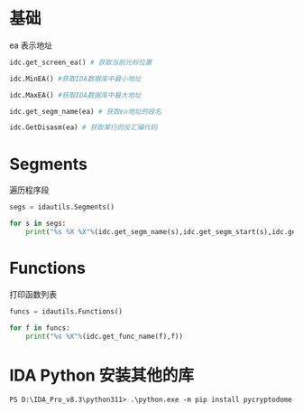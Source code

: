 # 基础

ea 表示地址

```python
idc.get_screen_ea() # 获取当前光标位置

idc.MinEA() #获取IDA数据库中最小地址

idc.MaxEA() #获取IDA数据库中最大地址

idc.get_segm_name(ea) # 获取ea地址的段名

idc.GetDisasm(ea) # 获取某行的反汇编代码
```

# Segments

遍历程序段

```py
segs = idautils.Segments()

for s in segs:
    print("%s %X %X"%(idc.get_segm_name(s),idc.get_segm_start(s),idc.get_segm_end(s)))
```

# Functions

打印函数列表

```py
funcs = idautils.Functions()

for f in funcs:
    print("%s %X"%(idc.get_func_name(f),f))
```

# IDA Python 安装其他的库

```
PS D:\IDA_Pro_v8.3\python311> .\python.exe -m pip install pycryptodome
```